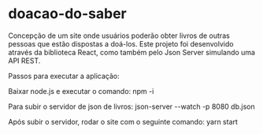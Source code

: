 # doacao-do-saber
Concepção de um site onde usuários poderão obter livros de outras pessoas que estão dispostas a doá-los. Este projeto foi desenvolvido através da biblioteca React, como também pelo Json Server simulando uma API REST.

Passos para executar a aplicação:

Baixar node.js e executar o comando: npm -i

Para subir o servidor de json de livros: json-server --watch -p 8080 db.json

Após subir o servidor, rodar o site com o seguinte comando: yarn start
